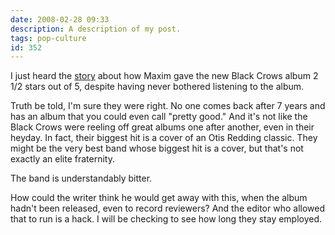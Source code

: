 ```yaml
---
date: 2008-02-28 09:33
description: A description of my post.
tags: pop-culture
id: 352
---
```

I just heard the <a href="http://ap.google.com/article/ALeqM5hHOAjk5E7X13mmzngI4wUdwCZZJQD8V2UV2G2" target="_blank">story</a> about how Maxim gave the new Black Crows album 2 1/2 stars out of 5, despite having never bothered listening to the album. 
<!--more-->
Truth be told, I'm sure they were right.  No one comes back after 7 years and has an album that you could even call "pretty good."  And it's not like the Black Crows were reeling off great albums one after another, even in their heyday.  In fact, their biggest hit is a cover of an Otis Redding classic.  They might be the very best band whose biggest hit is a cover, but that's not exactly an elite fraternity.

The band is understandably bitter.  

How could the writer think he would get away with this, when the album hadn't been released, even to record reviewers?  And the editor who allowed that to run is a hack.  I will be checking to see how long they stay employed.